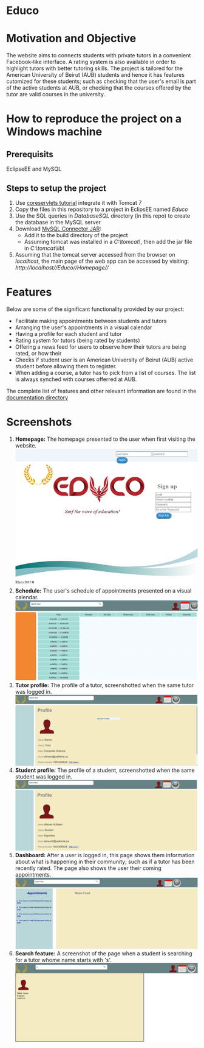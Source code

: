 # Educo

# Motivation and Objective
The website aims to connects students with private tutors in a convenient Facebook-like interface. A rating system is also available in order to highlight tutors with better tutoring skills. The project is tailored for the American University of Beirut (AUB) students and hence it has features cutomized for these students; such as checking that the user's email is part of the active students at AUB, or checking that the courses offered by the tutor are valid courses in the university.

# How to reproduce the project on a Windows machine
## Prerequisits
EclipseEE and MySQL
## Steps to setup the project
1. Use [coreservlets tutorial](http://www.coreservlets.com/Apache-Tomcat-Tutorial/tomcat-7-with-eclipse.html) integrate it with Tomcat 7
2. Copy the files in this repository to a project in EclipsEE named _Educo_
3. Use the SQL queries in _DatabaseSQL_ directory (in this repo) to create the database in the MySQL server
4. Download [MySQL Connector JAR](https://dev.mysql.com/downloads/connector/j/5.1.html):
    - Add it to the build directory of the project
    - Assuming tomcat was installed in a _C:\\tomcat\\_, then add the jar file in _C:\\tomcat\\lib\\_
5. Assuming that the tomcat server accessed from the browser on _localhost_, the main page of  the web app can be accessed by visiting: _http://localhost//Educo//Homepage//_

# Features
Below are some of the significant functionality provided by our project:
* Facilitate making appointments between students and tutors
* Arranging the user's appointments in a visual calendar
* Having a profile for each student and tutor
* Rating system for tutors (being rated by students)
* Offering a news feed for users to observe how their tutors are being rated, or how their 
* Checks if student user is an American University of Beirut (AUB) active student before allowing them to register.
* When adding a course, a tutor has to pick from a list of courses. The list is always synched with courses offerred at AUB.

The complete list of features and other relevant information are found in the [documentation directory](https://github.com/samasri/educo/tree/master/Documentation)

# Screenshots
1. **Homepage:** The homepage presented to the user when first visiting the website.
![Homepage](https://github.com/samasri/educo/blob/master/Screenshots/1.%20Homepage.PNG)
2. **Schedule:** The user's schedule of appointments presented on a visual calendar.
![Schedule](https://github.com/samasri/educo/blob/master/Screenshots/2.%20Schedule.PNG)
3. **Tutor profile:** The profile of a tutor, screenshotted when the same tutor was logged in.
![Tutor profile](https://github.com/samasri/educo/blob/master/Screenshots/3.%20Tutor%20Profile.PNG)
4. **Student profile:** The profile of a student, screenshotted when the same student was logged in.
![Student profile](https://github.com/samasri/educo/blob/master/Screenshots/4.%20Student%20Profile.PNG)
5. **Dashboard:** After a user is logged in, this page shows them information about what is happening in their community; such as if a tutor has been recently rated. The page also shows the user their coming appointments.
![Dashboard](https://github.com/samasri/educo/blob/master/Screenshots/5.%20Dashboard.PNG)
6. **Search feature:** A screenshot of the page when a student is searching for a tutor whome name starts with 's'.
![Search feature](https://github.com/samasri/educo/blob/master/Screenshots/6.%20Search.PNG)
